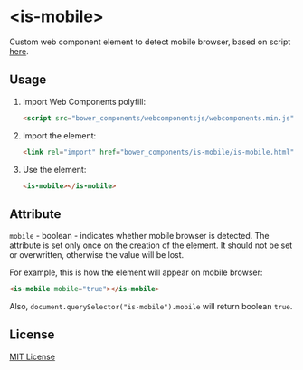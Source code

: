 # &lt;is-mobile&gt;

Custom web component element to detect mobile browser, based on script [here](http://detectmobilebrowsers.com/).

## Usage

1. Import Web Components polyfill:

    ```html
    <script src="bower_components/webcomponentsjs/webcomponents.min.js"></script>
    ```

1. Import the element:

    ```html
    <link rel="import" href="bower_components/is-mobile/is-mobile.html">
    ```

1. Use the element:

    ```html
    <is-mobile></is-mobile>
    ```

## Attribute

`mobile` - boolean - indicates whether mobile browser is detected.
The attribute is set only once on the creation of the element.
It should not be set or overwritten, otherwise the value will be lost.

For example, this is how the element will appear on mobile browser:

```html
<is-mobile mobile="true"></is-mobile>
```
Also, `document.querySelector("is-mobile").mobile` will return boolean `true`.

## License

[MIT License](http://opensource.org/licenses/MIT)
